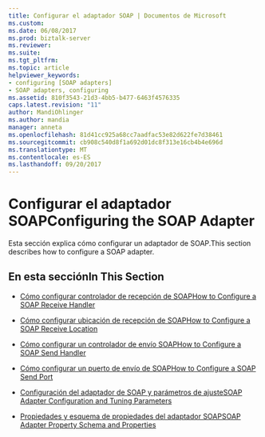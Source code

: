 ```yaml
---
title: Configurar el adaptador SOAP | Documentos de Microsoft
ms.custom: 
ms.date: 06/08/2017
ms.prod: biztalk-server
ms.reviewer: 
ms.suite: 
ms.tgt_pltfrm: 
ms.topic: article
helpviewer_keywords:
- configuring [SOAP adapters]
- SOAP adapters, configuring
ms.assetid: 810f3543-21d3-4bb5-b477-6463f4576335
caps.latest.revision: "11"
author: MandiOhlinger
ms.author: mandia
manager: anneta
ms.openlocfilehash: 81d41cc925a68cc7aadfac53e82d622fe7d38461
ms.sourcegitcommit: cb908c540d8f1a692d01dc8f313e16cb4b4e696d
ms.translationtype: MT
ms.contentlocale: es-ES
ms.lasthandoff: 09/20/2017
---
```

# <a name="configuring-the-soap-adapter"></a><span data-ttu-id="54d6f-102">Configurar el adaptador SOAP</span><span class="sxs-lookup"><span data-stu-id="54d6f-102">Configuring the SOAP Adapter</span></span>
<span data-ttu-id="54d6f-103">Esta sección explica cómo configurar un adaptador de SOAP.</span><span class="sxs-lookup"><span data-stu-id="54d6f-103">This section describes how to configure a SOAP adapter.</span></span>  
  
## <a name="in-this-section"></a><span data-ttu-id="54d6f-104">En esta sección</span><span class="sxs-lookup"><span data-stu-id="54d6f-104">In This Section</span></span>  
  
-   [<span data-ttu-id="54d6f-105">Cómo configurar controlador de recepción de SOAP</span><span class="sxs-lookup"><span data-stu-id="54d6f-105">How to Configure a SOAP Receive Handler</span></span>](../core/how-to-configure-a-soap-receive-handler.md)  
  
-   [<span data-ttu-id="54d6f-106">Cómo configurar ubicación de recepción de SOAP</span><span class="sxs-lookup"><span data-stu-id="54d6f-106">How to Configure a SOAP Receive Location</span></span>](../core/how-to-configure-a-soap-receive-location.md)  
  
-   [<span data-ttu-id="54d6f-107">Cómo configurar un controlador de envío SOAP</span><span class="sxs-lookup"><span data-stu-id="54d6f-107">How to Configure a SOAP Send Handler</span></span>](../core/how-to-configure-a-soap-send-handler.md)  
  
-   [<span data-ttu-id="54d6f-108">Cómo configurar un puerto de envío de SOAP</span><span class="sxs-lookup"><span data-stu-id="54d6f-108">How to Configure a SOAP Send Port</span></span>](../core/how-to-configure-a-soap-send-port.md)  
  
-   [<span data-ttu-id="54d6f-109">Configuración del adaptador de SOAP y parámetros de ajuste</span><span class="sxs-lookup"><span data-stu-id="54d6f-109">SOAP Adapter Configuration and Tuning Parameters</span></span>](../core/soap-adapter-configuration-and-tuning-parameters.md)  
  
-   [<span data-ttu-id="54d6f-110">Propiedades y esquema de propiedades del adaptador SOAP</span><span class="sxs-lookup"><span data-stu-id="54d6f-110">SOAP Adapter Property Schema and Properties</span></span>](../core/soap-adapter-property-schema-and-properties.md)